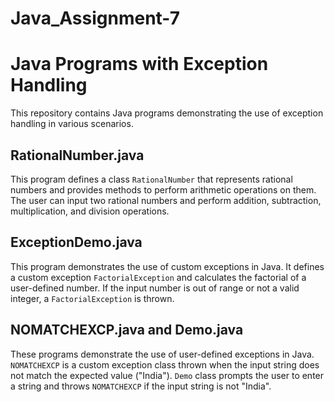 # Java_Assignment-7

# Java Programs with Exception Handling

This repository contains Java programs demonstrating the use of exception handling in various scenarios.

## RationalNumber.java

This program defines a class `RationalNumber` that represents rational numbers and provides methods to perform arithmetic operations on them. The user can input two rational numbers and perform addition, subtraction, multiplication, and division operations.


## ExceptionDemo.java

This program demonstrates the use of custom exceptions in Java. It defines a custom exception `FactorialException` and calculates the factorial of a user-defined number. If the input number is out of range or not a valid integer, a `FactorialException` is thrown.


## NOMATCHEXCP.java and Demo.java

These programs demonstrate the use of user-defined exceptions in Java. `NOMATCHEXCP` is a custom exception class thrown when the input string does not match the expected value ("India"). `Demo` class prompts the user to enter a string and throws `NOMATCHEXCP` if the input string is not "India".
